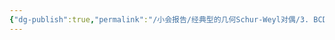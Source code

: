 ```yaml
---
{"dg-publish":true,"permalink":"/小会报告/经典型的几何Schur-Weyl对偶/3. BCD型的几何Schur-Weyl对偶/","dgPassFrontmatter":true,"created":"2024-07-16T21:29:02.434+08:00","updated":"2024-07-16T21:29:47.797+08:00"}
---
```


